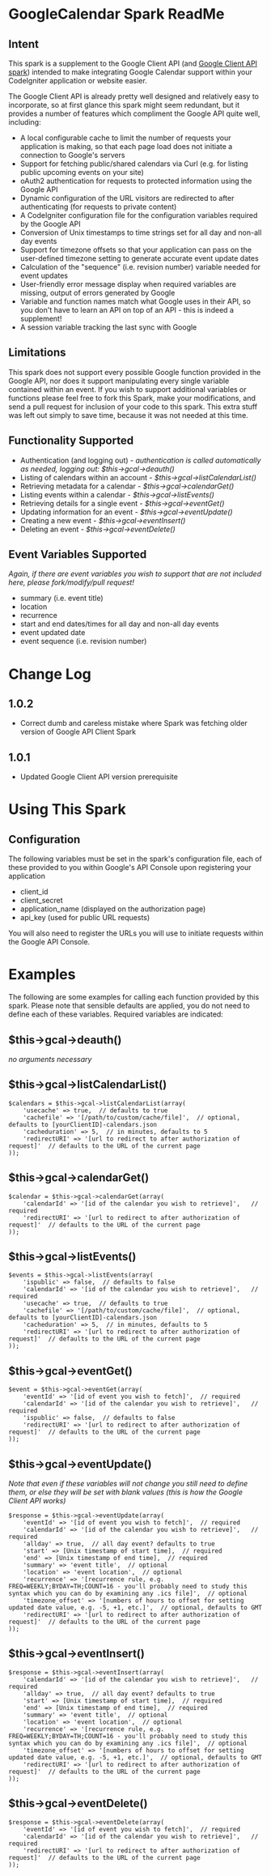 GoogleCalendar Spark ReadMe
===========================

Intent
------

This spark is a supplement to the Google Client API (and [Google Client API spark](http://getsparks.org/packages/GoogleAPIClient/versions/HEAD/show)) intended to make integrating Google Calendar support within your CodeIgniter application or website easier.

The Google Client API is already pretty well designed and relatively easy to incorporate, so at first glance this spark might seem redundant, but it provides a number of features which compliment the Google API quite well, including:

- A local configurable cache to limit the number of requests your application is making, so that each page load does not initiate a connection to Google's servers
- Support for fetching public/shared calendars via Curl (e.g. for listing public upcoming events on your site)
- oAuth2 authentication for requests to protected information using the Google API
- Dynamic configuration of the URL visitors are redirected to after authenticating (for requests to private content)
- A CodeIgniter configuration file for the configuration variables required by the Google API
- Conversion of Unix timestamps to time strings set for all day and non-all day events
- Support for timezone offsets so that your application can pass on the user-defined timezone setting to generate accurate event update dates
- Calculation of the "sequence" (i.e. revision number) variable needed for event updates
- User-friendly error message display when required variables are missing, output of errors generated by Google
- Variable and function names match what Google uses in their API, so you don't have to learn an API on top of an API - this is indeed a supplement!
- A session variable tracking the last sync with Google

Limitations
-----------

This spark does not support every possible Google function provided in the Google API, nor does it support manipulating every single variable contained within an event. If you wish to support additional variables or functions please feel free to fork this Spark, make your modifications, and send a pull request for inclusion of your code to this spark. This extra stuff was left out simply to save time, because it was not needed at this time.

Functionality Supported
-----------------------

- Authentication (and logging out) - *authentication is called automatically as needed, logging out: $this->gcal->deauth()*
- Listing of calendars within an account - *$this->gcal->listCalendarList()*
- Retrieving metadata for a calendar - *$this->gcal->calendarGet()*
- Listing events within a calendar - *$this->gcal->listEvents()*
- Retrieving details for a single event - *$this->gcal->eventGet()*
- Updating information for an event - *$this->gcal->eventUpdate()*
- Creating a new event - *$this->gcal->eventInsert()*
- Deleting an event - *$this->gcal->eventDelete()*

Event Variables Supported
-------------------------

*Again, if there are event variables you wish to support that are not included here, please fork/modify/pull request!*

- summary (i.e. event title)
- location
- recurrence
- start and end dates/times for all day and non-all day events
- event updated date
- event sequence (i.e. revision number)

Change Log
==========

1.0.2
-----

- Correct dumb and careless mistake where Spark was fetching older version of Google API Client Spark

1.0.1
-----

- Updated Google Client API version prerequisite


Using This Spark
================

Configuration
-------------

The following variables must be set in the spark's configuration file, each of these provided to you within Google's API Console upon registering your application

- client_id
- client_secret
- application_name  (displayed on the authorization page)
- api_key   (used for public URL requests)

You will also need to register the URLs you will use to initiate requests within the Google API Console.


Examples
========

The following are some examples for calling each function provided by this spark. Please note that sensible defaults are applied, you do not need to define each of these variables. Required variables are indicated:

$this->gcal->deauth()
---------------------

*no arguments necessary*

$this->gcal->listCalendarList()
-------------------------------

	$calendars = $this->gcal->listCalendarList(array(
		'usecache' => true,  // defaults to true
		'cachefile' => '[/path/to/custom/cache/file]',  // optional, defaults to [yourClientID]-calendars.json
		'cacheduration' => 5,  // in minutes, defaults to 5
		'redirectURI' => '[url to redirect to after authorization of request]'  // defaults to the URL of the current page
	));
	
$this->gcal->calendarGet()
--------------------------

	$calendar = $this->gcal->calendarGet(array(
		'calendarId' => '[id of the calendar you wish to retrieve]',   // required
		'redirectURI' => '[url to redirect to after authorization of request]'  // defaults to the URL of the current page
	));
	
$this->gcal->listEvents()
-------------------------

	$events = $this->gcal->listEvents(array(
		'ispublic' => false,  // defaults to false
		'calendarId' => '[id of the calendar you wish to retrieve]',   // required
		'usecache' => true,  // defaults to true
		'cachefile' => '[/path/to/custom/cache/file]',  // optional, defaults to [yourClientID]-calendars.json
		'cacheduration' => 5,  // in minutes, defaults to 5
		'redirectURI' => '[url to redirect to after authorization of request]'  // defaults to the URL of the current page
	));
	
$this->gcal->eventGet()
-----------------------

	$event = $this->gcal->eventGet(array(
		'eventId' => '[id of event you wish to fetch]',  // required
		'calendarId' => '[id of the calendar you wish to retrieve]',   // required
		'ispublic' => false,  // defaults to false
		'redirectURI' => '[url to redirect to after authorization of request]'  // defaults to the URL of the current page
	));
	
$this->gcal->eventUpdate()
--------------------------

*Note that even if these variables will not change you still need to define them, or else they will be set with blank values (this is how the Google Client API works)*

	$response = $this->gcal->eventUpdate(array(
		'eventId' => '[id of event you wish to fetch]',  // required
		'calendarId' => '[id of the calendar you wish to retrieve]',   // required
		'allday' => true,  // all day event? defaults to true
		'start' => [Unix timestamp of start time],  // required
		'end' => [Unix timestamp of end time],  // required
		'summary' => 'event title',  // optional
		'location' => 'event location',  // optional
		'recurrence' => '[recurrence rule, e.g. FREQ=WEEKLY;BYDAY=TH;COUNT=16 - you'll probably need to study this syntax which you can do by examining any .ics file]',  // optional
		'timezone_offset' => '[numbers of hours to offset for setting updated date value, e.g. -5, +1, etc.]',  // optional, defaults to GMT
		'redirectURI' => '[url to redirect to after authorization of request]'  // defaults to the URL of the current page
	));

$this->gcal->eventInsert()
--------------------------

	$response = $this->gcal->eventInsert(array(
		'calendarId' => '[id of the calendar you wish to retrieve]',   // required
		'allday' => true,  // all day event? defaults to true
		'start' => [Unix timestamp of start time],  // required
		'end' => [Unix timestamp of end time],  // required
		'summary' => 'event title',  // optional
		'location' => 'event location',  // optional
		'recurrence' => '[recurrence rule, e.g. FREQ=WEEKLY;BYDAY=TH;COUNT=16 - you'll probably need to study this syntax which you can do by examining any .ics file]',  // optional
		'timezone_offset' => '[numbers of hours to offset for setting updated date value, e.g. -5, +1, etc.]',  // optional, defaults to GMT
		'redirectURI' => '[url to redirect to after authorization of request]'  // defaults to the URL of the current page
	));

$this->gcal->eventDelete()
--------------------------

	$response = $this->gcal->eventDelete(array(
		'eventId' => '[id of event you wish to fetch]',  // required
		'calendarId' => '[id of the calendar you wish to retrieve]',   // required
		'redirectURI' => '[url to redirect to after authorization of request]'  // defaults to the URL of the current page
	));